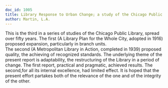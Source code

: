 ```yaml
---
doc_id: 1005
title: Library Response to Urban Change; a study of the Chicago Public Library
author: Martin, L.A.
---
```


This is the third in a series of studies of the Chicago Public Library, 
spread over fifty years.  The first (A Library Plan for the Whole
City, adopted in 1916) proposed expansion, particularly in branch units.  
The second (A Metropolitan Library in Action, completed in 1939) proposed 
quality, the achieving of recognized standards.  The underlying theme of the 
present report is adaptability, the restructuring of the Library in a period 
of change. 
  The first report, practical and pragmatic, achieved results.  The second,for 
all its internal excellence, had limited effect.  It is hoped that
the present effort partakes both of the relevance of the one and of the 
integrity of the other.